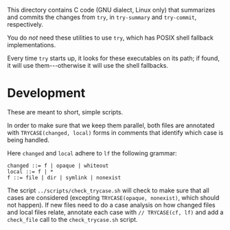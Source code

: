 This directory contains C code (GNU dialect, Linux only) that summarizes and commits the changes from `try`, in `try-summary` and `try-commit`, respectively.

You do _not_ need these utilities to use `try`, which has POSIX shell fallback implementations.

Every time `try` starts up, it looks for these executables on its path; if found, it will use them---otherwise it will use the shell fallbacks.

# Development

These are meant to short, simple scripts.

In order to make sure that we keep them parallel, both files are
annotated with `TRYCASE(changed, local)` forms in comments that
identify which case is being handled.

Here `changed` and `local` adhere to `lf` the following grammar:

```
changed ::= f | opaque | whiteout
local ::= f | *
f ::= file | dir | symlink | nonexist
```

The script `../scripts/check_trycase.sh` will check to make sure that all cases are considered (excepting `TRYCASE(opaque, nonexist)`, which should not happen). If new files need to do a case analysis on how changed files and local files relate, annotate each case with `// TRYCASE(cf, lf)` and add a `check_file` call to the `check_trycase.sh` script.
